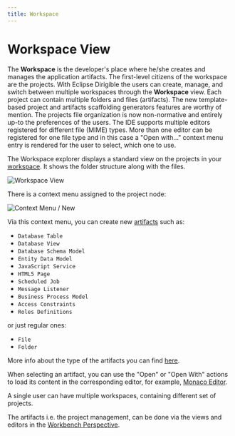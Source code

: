 ```yaml
---
title: Workspace
---
```


Workspace View
===
The **Workspace** is the developer's place where he/she creates and manages the application artifacts. The first-level citizens of the workspace are the projects. With Eclipse Dirigible the users can create, manage, and switch between multiple workspaces through the **Workspace** view.
Each project can contain multiple folders and files (artifacts).
The new template-based project and artifacts scaffolding generators features are worthy of mention.
The projects file organization is now non-normative and entirely up-to the preferences of the users.
The IDE supports multiple editors registered for different file (MIME) types. More than one editor can be registered for one file type and in this case a "Open with…" context menu entry is rendered for the user to select, which one to use.

The Workspace explorer displays a standard view on the projects in your [workspace](../../../concepts/workspace). It shows the folder structure along with the files. 

![Workspace View](../../../images/ide_view_workspace.png)

There is a context menu assigned to the project node:

![Context Menu / New](../../../images/ide_workspace_menu_new.png)

Via this context menu, you can create new [artifacts](../../../artifacts) such as:

* `Database Table`
* `Database View`
* `Database Schema Model`
* `Entity Data Model`
* `JavaScript Service`
* `HTML5 Page`
* `Scheduled Job`
* `Message Listener`
* `Business Process Model`
* `Access Constraints`
* `Roles Definitions`

or just regular ones:

*	`File`
*	`Folder`

More info about the type of the artifacts you can find [here](../../../artifacts).

When selecting an artifact, you can use the "Open" or "Open With" actions to load its content in the corresponding editor, for example, [Monaco Editor](../../editor-monaco).

A single user can have multiple workspaces, containing different set of projects.

The artifacts i.e. the project management, can be done via the views and editors in the [Workbench Perspective](../../perspectives/workbench).


